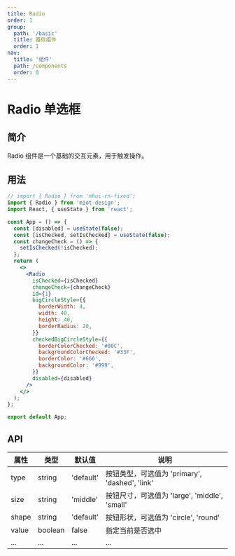 ```yaml
---
title: Radio
order: 1
group:
  path: '/basic'
  title: 基础组件
  order: 1
nav:
  title: '组件'
  path: /components
  order: 0
---
```


# Radio 单选框

## 简介

Radio 组件是一个基础的交互元素，用于触发操作。

## 用法

```jsx
// import { Radio } from 'mhui-rn-fixed';
import { Radio } from 'miot-design';
import React, { useState } from 'react';

const App = () => {
  const [disabled] = useState(false);
  const [isChecked, setIsChecked] = useState(false);
  const changeCheck = () => {
    setIsChecked(!isChecked);
  };
  return (
    <>
      <Radio
        isChecked={isChecked}
        changeCheck={changeCheck}
        id={1}
        bigCircleStyle={{
          borderWidth: 4,
          width: 40,
          height: 40,
          borderRadius: 20,
        }}
        checkedBigCircleStyle={{
          borderColorChecked: '#00C',
          backgroundColorChecked: '#33F',
          borderColor: '#666',
          backgroundColor: '#999',
        }}
        disabled={disabled}
      />
    </>
  );
};

export default App;
```

## API

| 属性  | 类型    | 默认值    | 说明                                           |
| ----- | ------- | --------- | ---------------------------------------------- |
| type  | string  | 'default' | 按钮类型，可选值为 'primary', 'dashed', 'link' |
| size  | string  | 'middle'  | 按钮尺寸，可选值为 'large', 'middle', 'small'  |
| shape | string  | 'default' | 按钮形状，可选值为 'circle', 'round'           |
| value | boolean | false     | 指定当前是否选中                               |
| ...   | ...     | ...       | ...                                            |
